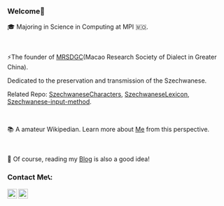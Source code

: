 ### Welcome👋
🎓 Majoring in Science in Computing at MPI 🇲🇴.   

<br/>

⚡The founder of [MRSDGC](http://dialect.zttofficial.com/)(Macao Research Society of Dialect in Greater China).

Dedicated to the preservation and transmission of the Szechwanese.

Related Repo: [SzechwaneseCharacters](https://github.com/zttofficial/SzechwaneseCharacters), [SzechwaneseLexicon](https://github.com/zttofficial/SzechwaneseLexicon), [Szechwanese-input-method](https://github.com/zttofficial/Szechwanese-input-method).

<br/>

📚 A amateur Wikipedian. Learn more about [Me](https://zh.wikipedia.org/wiki/User:Harold_Lee) from this perspective.

<br/>

📝 Of course, reading my [Blog](https://www.zttofficial.com/) is also a good idea!
### Contact Me📞:


[<img align="left" alt="MakiSakai" height="22px" src="https://cdn.jsdelivr.net/npm/simple-icons@v3/icons/telegram.svg" />](https://t.me/makisakai)
[<img align="left" alt="MakiSakai | Gmail" height="22px" src="https://cdn.jsdelivr.net/npm/simple-icons@3.12.2/icons/gmail.svg" />](mailto:zttpublic@gmail.com)
